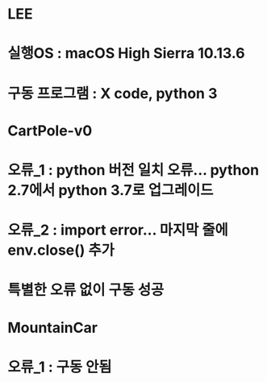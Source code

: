 # LEE
# 실행OS : macOS High Sierra 10.13.6
# 구동 프로그램 : X code, python 3

# CartPole-v0
  # 오류_1 : python 버전 일치 오류... python 2.7에서 python 3.7로 업그레이드
  # 오류_2 : import error... 마지막 줄에 env.close() 추가
  # 특별한 오류 없이 구동 성공

# MountainCar
  # 오류_1 : 구동 안됨
